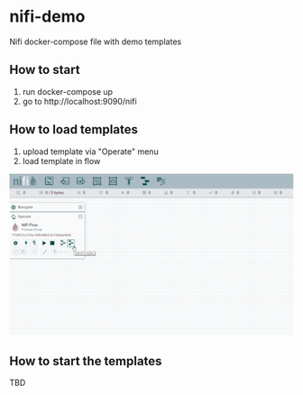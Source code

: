 # nifi-demo
Nifi docker-compose file with demo templates

## How to start

1. run docker-compose up
2. go to http://localhost:9090/nifi

## How to load templates

1. upload template via "Operate" menu
2. load template in flow

![](template_import.gif)


## How to start the templates

TBD
